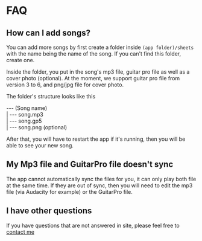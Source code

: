 # FAQ

## How can I add songs?

You can add more songs by first create a folder inside `(app folder)/sheets` with the name being the name of the song. If you can't find this folder, create one.

Inside the folder, you put in the song's mp3 file, guitar pro file as well as a cover photo \(optional\). At the moment, we support guitar pro file from version 3 to 6, and png/jpg file for cover photo.

The folder's structure looks like this

--- \(Song name\)  
 \| --- song.mp3  
 \| --- song.gp5  
 \| --- song.png \(optional\)

After that, you will have to restart the app if it's running, then you will be able to see your new song.

## My Mp3 file and GuitarPro file doesn't sync

The app cannot automatically sync the files for you, it can only play both file at the same time. If they are out of sync, then you will need to edit the mp3 file \(via Audacity for example\) or the GuitarPro file.

## I have other questions

If you have questions that are not answered in site, please feel free to [contact me](contact.md)

